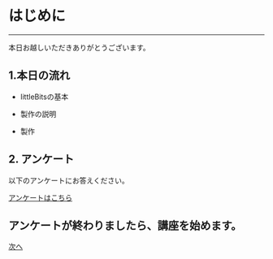 # はじめに
---
本日お越しいただきありがとうございます。

## 1.本日の流れ
* littleBitsの基本

* 製作の説明

* 製作

## 2. アンケート

以下のアンケートにお答えください。

[アンケートはこちら](https://forms.gle/c23xCzxC6Y9LbtAf9)


## アンケートが終わりましたら、講座を始めます。

[次へ](https://junya11.github.io/littlebits/mydemo)